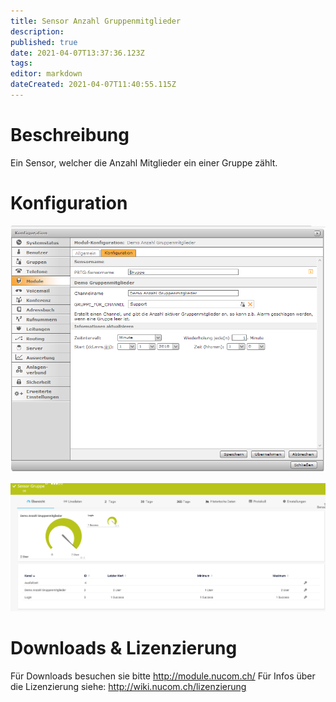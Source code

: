 ```yaml
---
title: Sensor Anzahl Gruppenmitglieder
description: 
published: true
date: 2021-04-07T13:37:36.123Z
tags: 
editor: markdown
dateCreated: 2021-04-07T11:40:55.115Z
---
```


# Beschreibung
Ein Sensor, welcher die  Anzahl Mitglieder ein einer Gruppe zählt.
# Konfiguration
![Groupcount](/uploads/prtg/groupcount.png "Groupcount")

![Groupcountsensor](/uploads/prtg/groupcountsensor.png "Groupcountsensor")
# Downloads & Lizenzierung
Für Downloads besuchen sie bitte http://module.nucom.ch/
Für Infos über die Lizenzierung siehe: http://wiki.nucom.ch/lizenzierung
